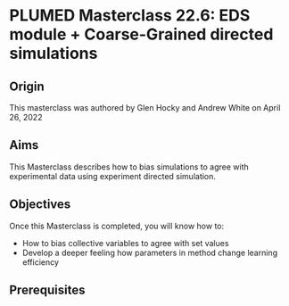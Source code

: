 # PLUMED Masterclass 22.6: EDS module + Coarse-Grained directed simulations

## Origin 

This masterclass was authored by Glen Hocky and Andrew White on April 26, 2022

## Aims

This Masterclass describes how to bias simulations to agree with experimental data using experiment directed simulation.

## Objectives

Once this Masterclass is completed, you will know how to:

- How to bias collective variables to agree with set values
- Develop a deeper feeling how parameters in method change learning efficiency

## Prerequisites